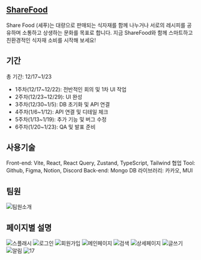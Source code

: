 [ShareFood](https://sharefoood.netlify.app)
---
Share Food (셰푸)는 대량으로 판매되는 식자재를 함께 나누거나 서로의 레시피를 공유하며 소통하고 상생하는 문화를 목표로 합니다.
지금 ShareFood와 함께 스마트하고 친환경적인 식자재 소비를 시작해 보세요!


기간
---
총 기간: 12/17~1/23
- 1주차(12/17~12/22): 전반적인 회의 및 1차 UI 작업
- 2주차(12/23~12/29): UI 완성
- 3주차(12/30~1/5): DB 초기화 및 API 연결
- 4주차(1/6~1/12): API 연결 및 디테일 체크
- 5주차(1/13~1/19): 추가 기능 및 버그 수정
- 6주차(1/20~1/23): QA 및 발표 준비


사용기술
--- 
Front-end: Vite, React, React Query, Zustand, TypeScript, Tailwind
협업 Tool: Github, Figma, Notion, Discord
Back-end: Mongo DB
라이브러리: 카카오, MUI


팀원
---
![팀원소개](https://github.com/user-attachments/assets/3175ce93-6472-4672-91c8-bd5c0c3f6de3)



페이지별 설명
---
![스플래시](https://github.com/user-attachments/assets/960449e6-abe9-405f-ad69-77b8197bdb80)
![로그인](https://github.com/user-attachments/assets/e78b3627-cabe-4365-ac4b-b538224032a8)
![회원가입](https://github.com/user-attachments/assets/28253bb5-1185-4c05-9c0d-fd1568f4bec3)
![메인페이지](https://github.com/user-attachments/assets/087ba33d-dcee-49e4-9de9-49a18784a368)
![검색](https://github.com/user-attachments/assets/c58dde35-91ab-4518-a095-66b6877f1ae6)
![상세페이지](https://github.com/user-attachments/assets/84564079-ab5c-4955-aa90-3ee27fd2bedd)
![글쓰기](https://github.com/user-attachments/assets/59628f1c-ed64-49b0-9919-5c05a217f6c0)
![알림](https://github.com/user-attachments/assets/74c35daa-659a-4eca-9b58-45ab4a778fd4)
![17](https://github.com/user-attachments/assets/a5081d71-2c3d-4869-a964-73206c15d98d)









